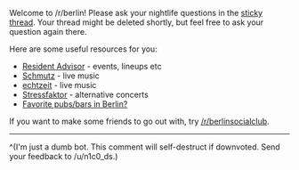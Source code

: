 Welcome to /r/berlin! Please ask your nightlife questions in the [sticky thread](https://www.reddit.com/r/berlin/comments/enyy42/january_13_what_events_are_you_attending_this_week/). Your thread might be deleted shortly, but feel free to ask your question again there.

Here are some useful resources for you:

* [Resident Advisor](https://www.residentadvisor.net/) \- events, lineups etc
* [Schmutz](https://www.schmutzberlin.com/shows/) \- live music
* [echtzeit](http://www.echtzeitmusik.de/index.php?page=calendar) \- live music
* [Stressfaktor](http://stressfaktor.squat.net/termine.php?cat=4) \- alternative concerts
* [Favorite pubs/bars in Berlin?](https://www.reddit.com/r/berlin/comments/3rjrxd/favorite_barspubs_in_berlin_updates/)

If you want to make some friends to go out with, try [/r/berlinsocialclub](https://www.reddit.com/r/berlinsocialclub/).

----

^(I'm just a dumb bot. This comment will self-destruct if downvoted. Send your feedback to /u/n1c0_ds.)